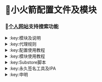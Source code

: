 # :rocket:小火箭配置文件及模块    
### 🔔[个人网站](https://yfamily.ml)支持搜索功能
  

<details>
   <summary>:key:模块及说明</summary>    
   
* #### :bell::bell::bell:小火箭模块建议搭配[基础配置文件](https://yfamily.ml/config/shadowrocket_basic.conf)使用，避免冗余  
* #### ！！！若某个模块时而生效时而失效，请检查其他模块的主机名前是否添加了%APPEND%，没有添加会导致导致其他模块失效。本仓库模块均添加了%APPEND%
* #### [模块直装地址](https://yfamily.ml/shadowrocket.html)



  
|:octocat:模块|:link:链接|:pushpin:说明|
|--|--|--|
|:white_check_mark:4in1|[:link:链接地址](https://yfamily.ml/module/4in1.module)|模块合集
|:white_check_mark:去广告|[:link:链接地址](https://yfamily.ml/module/startingad.module)|去广告
|:white_check_mark:去广告mix|[:link:链接地址](https://yfamily.ml/module/adultra.module)|去广告mix
|:white_check_mark:去广告mix+|[:link:链接地址](https://yfamily.ml/module/adultraplus.module)|去广告mix+
|:white_check_mark:accuweather解锁|[:link:链接地址](https://yfamily.ml/module/accu.module)|天气app
|:white_check_mark:alarmy|[:link:链接地址](https://yfamily.ml/module/alarmy.module)|使命闹钟
|:white_check_mark:aloha|[:link:链接地址](https://yfamily.ml/module/aloha.module)|VPN隐私浏览器
|:white_check_mark:爱美剧|[:link:链接地址](https://yfamily.ml/module/amj.module)|影视app 去广告+解锁部分会员功能
|:white_check_mark:Background Eraser|[:link:链接地址](https://yfamily.ml/module/aosoft.module)|抠图app
|:white_check_mark:appraven|[:link:链接地址](https://yfamily.ml/module/appraven.module)|应用市场
|:white_check_mark:audiomack|[:link:链接地址](https://yfamily.ml/module/audiomack.module)|音乐相关app
|:white_check_mark:b612相机|[:link:链接地址](https://yfamily.ml/module/b612.module)|相机编辑app
|:white_check_mark:百度云倍速|[:link:链接地址](https://yfamily.ml/module/baiducloud.sgmodule)|百度云倍率播放
|:white_check_mark:白描|[:link:链接地址](https://yfamily.ml/module/baimiao.module)|OCR扫描app
|:white_check_mark:bazaart|[:link:链接地址](https://yfamily.ml/module/bazaart.module)|照片编辑
|:white_check_mark:布丁锁屏|[:link:链接地址](https://yfamily.ml/module/bdsp.module)|桌面美化类
|:white_check_mark:bedtime fan|[:link:链接地址](https://yfamily.ml/module/bedtime-fan.module)|助眠app
|:white_check_mark:bilibili HD|[:link:链接地址](https://yfamily.ml/module/bili.module)|哔哩高清解锁
|:white_check_mark:bilibili NoAD|[:link:链接地址](https://yfamily.ml/module/biliad.module)|bilibili去广告
|:white_check_mark:波点音乐|[:link:链接地址](https://yfamily.ml/module/Bodian.module)|波点音乐去广告
|:white_check_mark:BOOM|[:link:链接地址](https://yfamily.ml/module/boom.module)|音乐均衡器
|:white_check_mark:boxjs|[:link:链接地址](https://yfamily.ml/module/boxjs.sgmodule)|含签到脚本
|:white_check_mark:财新文章解锁|[:link:链接地址](https://yfamily.ml/module/caixin.module)|财新会员
|:white_check_mark:彩云天气|[:link:链接地址](https://yfamily.ml/module/caiyun.module)|彩云天气SVIP
|:white_check_mark:计算器HD|[:link:链接地址](https://yfamily.ml/module/calculator.module)|计算器HD会员
|:white_check_mark:扫描全能王|[:link:链接地址](https://yfamily.ml/module/camscanner.sgmodule)|扫描全能王会员
|:white_check_mark:克拉壁纸|[:link:链接地址](https://yfamily.ml/module/clarity.module)|桌面美化类
|:white_check_mark:colorwidgets|[:link:链接地址](https://yfamily.ml/module/colorwidgets.module)|桌面小组件
|:white_check_mark:dailyyoga|[:link:链接地址](https://yfamily.ml/module/dailyyoga.module)|每日瑜伽
|:white_check_mark:大蓝鲸|[:link:链接地址](https://yfamily.ml/module/dalanjing.module)|视听互动
|:white_check_mark:darkroom|[:link:链接地址](https://yfamily.ml/module/darkroom.module)|照片编辑
|:white_check_mark:读书笔记|[:link:链接地址](https://yfamily.ml/module/dsbj.module)|笔记类
|:white_check_mark:第一弹|[:link:链接地址](https://yfamily.ml/module/dyd.module)|二次元游戏综合社区
|:white_check_mark:儿哥点点|[:link:链接地址](https://yfamily.ml/module/egdd.module)|幼儿类
|:white_check_mark:ellabook|[:link:链接地址](https://yfamily.ml/module/ellabook.module)|幼儿类
|:white_check_mark:emby|[:link:链接地址](https://yfamily.ml/module/emby.sgmodule)|Emby解锁
|:white_check_mark:emmo|[:link:链接地址](https://yfamily.ml/module/emmo.module)|笔记类
|:white_check_mark:fabulous|[:link:链接地址](https://yfamily.ml/module/fabulous.module)|健康类
|:white_check_mark:番茄小说|[:link:链接地址](https://yfamily.ml/module/fanqie.module)|番茄小说去广告
|:white_check_mark:fantastical|[:link:链接地址](https://yfamily.ml/module/fantastical.module)|日历类
|:white_check_mark:fimo|[:link:链接地址](https://yfamily.ml/module/fimo.module)|相机类
|:white_check_mark:ft中文网|[:link:链接地址](https://yfamily.ml/module/ft.module)|财经类
|:white_check_mark:grammarly|[:link:链接地址](https://yfamily.ml/module/grammarly.module)|外语类
|:white_check_mark:grow|[:link:链接地址](https://yfamily.ml/module/grow.module)|健康类
|:white_check_mark:烘焙小屋|[:link:链接地址](https://yfamily.ml/module/hbxw.module)|食谱类
|:white_check_mark:京东历史价格|[:link:链接地址](https://yfamily.ml/module/HistoryPrice.sgmodule)|展开商品名查看历史价格
|:white_check_mark:海豚记账本|[:link:链接地址](https://yfamily.ml/module/htjzb.module)|账目类
|:white_check_mark:hyperweb|[:link:链接地址](https://yfamily.ml/module/hyperweb.module)|多合一浏览器扩展
|:white_check_mark:ilovepdf|[:link:链接地址](https://yfamily.ml/module/ilovepdf.module)|PDF编辑
|:white_check_mark:imuseum|[:link:链接地址](https://yfamily.ml/module/imuseum.module)|艺术类
|:white_check_mark:invideo|[:link:链接地址](https://yfamily.ml/module/invideo.module)|视频编辑
|:white_check_mark:jibjab|[:link:链接地址](https://yfamily.ml/module/jibjab.module)|图片恶搞
|:white_check_mark:句读|[:link:链接地址](https://yfamily.ml/module/judou.module)|文学类
|:white_check_mark:kika|[:link:链接地址](https://yfamily.ml/module/kika.module)|输入法
|:white_check_mark:酷我音乐|[:link:链接地址](https://yfamily.ml/module/kuwo-unlock.sgmodule)|酷我音乐解锁
|:white_check_mark:lightroom|[:link:链接地址](https://yfamily.ml/module/lightroom.module)|照片编辑
|:white_check_mark:流利说·阅读|[:link:链接地址](https://yfamily.ml/module/lls.module)|外语类
|:white_check_mark:螺蛳大语文|[:link:链接地址](https://yfamily.ml/module/lsdyw.module)|学习类
|:white_check_mark:免耽漫画|[:link:链接地址](https://yfamily.ml/module/mdmanhua.module)|漫画类
|:white_check_mark:美篇|[:link:链接地址](https://yfamily.ml/module/meipian.module)|交友类
|:white_check_mark:meistertask|[:link:链接地址](https://yfamily.ml/module/meistertask.module)|任务管理
|:white_check_mark:美图秀秀|[:link:链接地址](https://yfamily.ml/module/meituxx.module)|美图秀秀解锁会员
|:white_check_mark:漫画台|[:link:链接地址](https://yfamily.ml/module/mht.module)|小程序解锁
|:white_check_mark:mix-camera|[:link:链接地址](https://yfamily.ml/module/mix-camera.module)|相机类
|:white_check_mark:马卡龙玩图|[:link:链接地址](https://yfamily.ml/module/mklwt.module)|照片编辑
|:white_check_mark:mojo|[:link:链接地址](https://yfamily.ml/module/mojo.module)|创意模板
|:white_check_mark:molycam|[:link:链接地址](https://yfamily.ml/module/molycam.module)|相机类
|:white_check_mark:musixmatch|[:link:链接地址](https://yfamily.ml/module/musixmatch.module)|音乐类
|:white_check_mark:myfitnesspal|[:link:链接地址](https://yfamily.ml/module/myfitnesspal.module)|健康类
|:white_check_mark:myplate|[:link:链接地址](https://yfamily.ml/module/myplate.module)|健康类
|:white_check_mark:netflix_rating|[:link:链接地址](https://yfamily.ml/module/netflix_rating.sgmodule)|奈飞显示豆瓣评分
|:white_check_mark:nicegram|[:link:链接地址](https://yfamily.ml/module/nicegram.module)|nicegram会员解锁
|:white_check_mark:notability|[:link:链接地址](https://yfamily.ml/module/notability.module)|笔记类
|:white_check_mark:Now冥想|[:link:链接地址](https://yfamily.ml/module/now.module)|助眠app
|:white_check_mark:奶由壁纸|[:link:链接地址](https://yfamily.ml/module/nybz.module)|桌面美化类
|:white_check_mark:oldroll|[:link:链接地址](https://yfamily.ml/module/oldroll.module)|相机类
|:white_check_mark:peak|[:link:链接地址](https://yfamily.ml/module/peak.module)|益智类
|:white_check_mark:配音秀|[:link:链接地址](https://yfamily.ml/module/peiyinxiu.module)|配音
|:white_check_mark:photomath|[:link:链接地址](https://yfamily.ml/module/photomath.module)|学习类
|:white_check_mark:photoshop Express|[:link:链接地址](https://yfamily.ml/module/photoshop.module)|PS
|:white_check_mark:piccollage|[:link:链接地址](https://yfamily.ml/module/piccollage.module)|照片编辑
|:white_check_mark:picsart|[:link:链接地址](https://yfamily.ml/module/picsart.module)|照片编辑
|:white_check_mark:pillow|[:link:链接地址](https://yfamily.ml/module/pillow.module)|健康类
|:white_check_mark:pixelcut|[:link:链接地址](https://yfamily.ml/module/pixelcut.module)|照片编辑
|:white_check_mark:pocket lists|[:link:链接地址](https://yfamily.ml/module/pocketlists.module)|口袋清单
|:white_check_mark:polarr|[:link:链接地址](https://yfamily.ml/module/polarr.module)|照片编辑
|:white_check_mark:皮皮虾|[:link:链接地址](https://yfamily.ml/module/ppx.module)|皮皮虾去广告
|:white_check_mark:起伏|[:link:链接地址](https://yfamily.ml/module/qifu.module)|助眠app
|:white_check_mark:七猫小说|[:link:链接地址](https://yfamily.ml/module/qmxs.module)|七猫小说解锁
|:white_check_mark:多重搜索|[:link:链接地址](https://yfamily.ml/module/multisearch.module)|使用方法见模块说明
|:white_check_mark:人人视频|[:link:链接地址](https://yfamily.ml/module/rrsp.module)|人人视频/多多视频去广告
|:white_check_mark:时光手账|[:link:链接地址](https://yfamily.ml/module/sgsz.module)|笔记类
|:white_check_mark:shadowlinkVPN|[:link:链接地址](https://yfamily.ml/module/shadowlinkVPN.module)|解锁VIP节点
|:white_check_mark:smallpdf|[:link:链接地址](https://yfamily.ml/module/smallpdf.module)|PDF编辑
|:white_check_mark:石墨文档|[:link:链接地址](https://yfamily.ml/module/smwd.module)|石墨文档解锁
|:white_check_mark:少年得到|[:link:链接地址](https://yfamily.ml/module/sndd.module)|少年得到解锁
|:white_check_mark:soundcloud|[:link:链接地址](https://yfamily.ml/module/soundcloud.module)|解锁soundcloud Go+
|:white_check_mark:spotify|[:link:链接地址](https://yfamily.ml/module/spotifyVIP.module)|spotify 部分解锁 不能设置超高音质
|:white_check_mark:去开屏广告|[:link:链接地址](https://yfamily.ml/module/startingad.module)|去开屏广告
|:white_check_mark:substore|[:link:链接地址](https://yfamily.ml/module/substore.sgmodule)|订阅节点过滤/整合/修改/同步
|:white_check_mark:symbolab|[:link:链接地址](https://yfamily.ml/module/symbolab.module)|数学解答
|:white_check_mark:tangerine|[:link:链接地址](https://yfamily.ml/module/tangerine.module)|银行类
|:white_check_mark:tenpercent|[:link:链接地址](https://yfamily.ml/module/tenpercent.module)|健康类
|:white_check_mark:迅雷|[:link:链接地址](https://yfamily.ml/module/thunder.module)|迅雷会员
|:white_check_mark:tok cam|[:link:链接地址](https://yfamily.ml/module/tokcam.module)|相机类
|:white_check_mark:图图记账|[:link:链接地址](https://yfamily.ml/module/tutu.module)|账目类
|:white_check_mark:vista看天下|[:link:链接地址](https://yfamily.ml/module/vista.module)|vista看天下会员
|:white_check_mark:vsco|[:link:链接地址](https://yfamily.ml/module/vsco.module)|照片编辑
|:white_check_mark:wallcraft|[:link:链接地址](https://yfamily.ml/module/wallcraft.module)|桌面美化类
|:white_check_mark:豌豆清单|[:link:链接地址](https://yfamily.ml/module/wdqd.module)|清单类
|:white_check_mark:微信公众号去广告|[:link:链接地址](https://yfamily.ml/module/wechatad.module)|微信公众号去广告
|:white_check_mark:微博去广告|[:link:链接地址](https://yfamily.ml/module/weiboad.module)|微博去广告
|:white_check_mark:workout for women|[:link:链接地址](https://yfamily.ml/module/wfw.module)|健康类
|:white_check_mark:widgetsmith|[:link:链接地址](https://yfamily.ml/module/widgetsmith.module)|小组件
|:white_check_mark:万能变声器|[:link:链接地址](https://yfamily.ml/module/wnbsq.module)|万能变声器
|:white_check_mark:网易蜗牛读书|[:link:链接地址](https://yfamily.ml/module/wnds.module)|蜗牛读书解锁
|:white_check_mark:WPS|[:link:链接地址](https://yfamily.ml/module/WPS.module)|wps解锁会员
|:white_check_mark:西窗烛|[:link:链接地址](https://yfamily.ml/module/xcz.module)|西窗烛解锁
|:white_check_mark:小影|[:link:链接地址](https://yfamily.ml/module/xiaoying.module)|小影解锁
|:white_check_mark:香蕉视频|[:link:链接地址](https://yfamily.ml/module/xjsp.module)|不知道
|:white_check_mark:xmind思维导图|[:link:链接地址](https://yfamily.ml/module/xmind.module)|xmind思维导图解锁
|:white_check_mark:喜马拉雅去广告|[:link:链接地址](https://yfamily.ml/module/xmlyad.module)|喜马拉雅去广告
|:white_check_mark:小习惯|[:link:链接地址](https://yfamily.ml/module/xxg.module)|自律类
|:white_check_mark:新语听书|[:link:链接地址](https://yfamily.ml/module/xyts.module)|阅读类
|:white_check_mark:有道云笔记|[:link:链接地址](https://yfamily.ml/module/ydybj.module)|有道云笔记解锁
|:white_check_mark:亦飞GIF|[:link:链接地址](https://yfamily.ml/module/yifeigif.module)|照片编辑
|:white_check_mark:一甜相机|[:link:链接地址](https://yfamily.ml/module/yitian.module)|一甜相机解锁
|:white_check_mark:一言|[:link:链接地址](https://yfamily.ml/module/yiyan.module)|一言解锁
|:white_check_mark:云听|[:link:链接地址](https://yfamily.ml/module/yunting.module)|云听解锁
|:white_check_mark:语文趣配音|[:link:链接地址](https://yfamily.ml/module/ywqpy.module)|配音类
|:white_check_mark:斑马海报|[:link:链接地址](https://yfamily.ml/module/zebra.module)|设计类
|:white_check_mark:知乎去广告|[:link:链接地址](https://yfamily.ml/module/ZhihuBlock.sgmodule)|知乎去广告
|:white_check_mark:知乎优化|[:link:链接地址](https://yfamily.ml/module/ZhihuOpt.sgmodule)|知乎优化
|:white_check_mark:纸条|[:link:链接地址](https://yfamily.ml/module/zhitiao.module)|作文素材
|:white_check_mark:指尖时光|[:link:链接地址](https://yfamily.ml/module/zjsg.module)|日程管理
|:white_check_mark:知音漫客|[:link:链接地址](https://yfamily.ml/module/zymk.module)|知音漫客解锁
|:white_check_mark:Spotify歌词翻译|[:link:链接地址](https://yfamily.ml/module/spotify_lyric.module)|需申请百度翻译API 教程在模块内
|:white_check_mark:NFC门禁卡公交卡|[:link:链接地址](https://yfamily.ml/module/nfc.module)|NFC功能类
|:white_check_mark:搜图神器|[:link:链接地址](https://yfamily.ml/module/stsq.module)|解锁VIP功能
|:white_check_mark:彩云天气通知任务|[:link:链接地址](https://yfamily.ml/module/caiyun_cron.module)|天气通知，需搭配BOXJS使用
|:white_check_mark:Calm解锁|[:link:链接地址](https://yfamily.ml/module/calm.module)|健康类
|:white_check_mark:HTTPS抓包|[:link:链接地址](https://yfamily.ml/module/https.module)|抓包工具
|:white_check_mark:SSA丝社|[:link:链接地址](https://yfamily.ml/module/ssa.module)|不知道
|:white_check_mark:小小优趣|[:link:链接地址](https://yfamily.ml/module/xxyq.module)|儿童类
|:white_check_mark:幻影相册|[:link:链接地址](https://yfamily.ml/module/hyxc.module)|照片编辑
|:white_check_mark:精塾国学|[:link:链接地址](https://yfamily.ml/module/jsgx.module)|学习类
|:white_check_mark:PrettyUp|[:link:链接地址](https://yfamily.ml/module/prettyup.module)|视频美化
|:white_check_mark:微博lite去广告|[:link:链接地址](https://yfamily.ml/module/weibolitead.module)|微博轻享版去广告
|:white_check_mark:BILI自动地区|[:link:链接地址](https://yfamily.ml/module/bili-region.module)|bili自动地区
|:white_check_mark:CUBOX|[:link:链接地址](https://yfamily.ml/module/cubox.sgmodule)|文件收集整理
|:white_check_mark:pandora|[:link:链接地址](https://yfamily.ml/module/pandora.module)|订阅管理
|:white_check_mark:微信阅读积分兑换|[:link:链接地址](https://yfamily.ml/module/wechatread.module)|请查阅脚本内教程
|:white_check_mark:来音智能陪练|[:link:链接地址](https://yfamily.ml/module/ly.module)|音乐训练
|:white_check_mark:熊掌记|[:link:链接地址](https://yfamily.ml/module/xzj.module)|笔记类
|:white_check_mark:如期|[:link:链接地址](https://yfamily.ml/module/rq.module)|扫码
|:white_check_mark:CEO周课|[:link:链接地址](https://yfamily.ml/module/ceo.module)|CEO周课
|:white_check_mark:Fileball|[:link:链接地址](https://yfamily.ml/module/fileball.module)|文件管理
|:white_check_mark:1blocker|[:link:链接地址](https://yfamily.ml/module/1blocker.module)|浏览器广告屏蔽
|:white_check_mark:AI换脸秀|[:link:链接地址](https://yfamily.ml/module/ai.module)|换脸app
|:white_check_mark:proknockout|[:link:链接地址](https://yfamily.ml/module/proknockout.module)|P图
|:white_check_mark:青柠海报|[:link:链接地址](https://yfamily.ml/module/qnhb.module)|海报设计
|:white_check_mark:Faintv|[:link:链接地址](https://yfamily.ml/module/faintv.module)|视频类
|:white_check_mark:微信听书|[:link:链接地址](https://yfamily.ml/module/wxts.module)|听书
|:white_check_mark:人民日报去广告|[:link:链接地址](https://yfamily.ml/module/rmrb.module)|人民日报
|:white_check_mark:爱企查|[:link:链接地址](https://yfamily.ml/module/aqc.module)|爱企查
|:white_check_mark:微信读书免费卡解锁|[:link:链接地址](https://yfamily.ml/module/wxds.module)|阅读类
|:white_check_mark:chic|[:link:链接地址](https://yfamily.ml/module/chic.module)|相机类
|:white_check_mark:有道词典|[:link:链接地址](https://yfamily.ml/module/ydcd.module)|翻译类
|:white_check_mark:一路听天下|[:link:链接地址](https://yfamily.ml/module/ylttx.module)|一路听天下
|:white_check_mark:网速测试大师|[:link:链接地址](https://yfamily.ml/module/wscsds.module)|测速
|:white_check_mark:网速管家|[:link:链接地址](https://yfamily.ml/module/wsgj.module)|测速
|:white_check_mark:EFEKT美易|[:link:链接地址](https://yfamily.ml/module/efekt.module)|视频特效
|:white_check_mark:WPS稻壳会员|[:link:链接地址](https://yfamily.ml/module/doc.module)|文档编辑
|:white_check_mark:米克锁屏|[:link:链接地址](https://yfamily.ml/module/mksp.module)|桌面美化
|:white_check_mark:阿布睡前故事|[:link:链接地址](https://yfamily.ml/module/absqgs.module)|儿童类
|:white_check_mark:collart|[:link:链接地址](https://yfamily.ml/module/collart.module)|照片编辑
|:white_check_mark:博商小麦|[:link:链接地址](https://yfamily.ml/module/bsxm.module)|学习类
|:white_check_mark:MEMRISE|[:link:链接地址](https://yfamily.ml/module/memrise.module)|外语学习
|:white_check_mark:堆糖|[:link:链接地址](https://yfamily.ml/module/duitang.module)|桌面美化
|:white_check_mark:Flomo|[:link:链接地址](https://yfamily.ml/module/flomo.module)|笔记类
|:white_check_mark:APTV|[:link:链接地址](https://yfamily.ml/module/aptv.module)|文件存储
|:white_check_mark:香哈菜谱大全|[:link:链接地址](https://yfamily.ml/module/cp.module)|菜谱
|:white_check_mark:长相思|[:link:链接地址](https://yfamily.ml/module/cxs.module)|学习类
|:white_check_mark:电子请柬制作|[:link:链接地址](https://yfamily.ml/module/dzqj.module)|设计类
|:white_check_mark:黄油相机|[:link:链接地址](https://yfamily.ml/module/hyxj.module)|相机类
|:white_check_mark:Lingokids|[:link:链接地址](https://yfamily.ml/module/lingokids.module)|幼儿学习类
|:white_check_mark:百度文库|[:link:链接地址](https://yfamily.ml/module/bdwk.module)|阅读权限解锁
|:white_check_mark:Craft|[:link:链接地址](https://yfamily.ml/module/craft.module)|文档类
|:white_check_mark:Panda小组件|[:link:链接地址](https://yfamily.ml/module/panda.module)|桌面美化
|:white_check_mark:Keep|[:link:链接地址](https://yfamily.ml/module/keep.module)|健身类
|:white_check_mark:Documents|[:link:链接地址](https://yfamily.ml/module/documents.module)|文件管理
|:white_check_mark:Planny|[:link:链接地址](https://yfamily.ml/module/planny.module)|任务计划
|:white_check_mark:Ego Reader|[:link:链接地址](https://yfamily.ml/module/ego.module)|RSS阅读器
|:white_check_mark:极速扫描仪|[:link:链接地址](https://yfamily.ml/module/jssmy.module)|扫描
|:white_check_mark:指尖笔记|[:link:链接地址](https://yfamily.ml/module/zjbj.module)|笔记
|:white_check_mark:钱迹|[:link:链接地址](https://yfamily.ml/module/qj.module)|记账
|:white_check_mark:Agenda|[:link:链接地址](https://yfamily.ml/module/agenda.module)|笔记
|:white_check_mark:即刻运动|[:link:链接地址](https://yfamily.ml/module/agenda.module)|健身类
|:white_check_mark:Day One|[:link:链接地址](https://yfamily.ml/module/dayone.module)|日记类
|:white_check_mark:Usage|[:link:链接地址](https://yfamily.ml/module/usage.module)|小组件
|:white_check_mark:谜底时钟|[:link:链接地址](https://yfamily.ml/module/mdsz.module)|日历小组件
|:white_check_mark:MoneyThings|[:link:链接地址](https://yfamily.ml/module/moneythings.module)|钱包类
|:white_check_mark:手机扫描仪|[:link:链接地址](https://yfamily.ml/module/sjsmy.module)|扫描
|:white_check_mark:Sorted|[:link:链接地址](https://yfamily.ml/module/sorted.module)|日历
|:white_check_mark:尽简衣橱|[:link:链接地址](https://yfamily.ml/module/jjyc.module)|衣橱管理
|:white_check_mark:看理想|[:link:链接地址](https://yfamily.ml/module/klx.module)|媒体类
|:white_check_mark:目标地图|[:link:链接地址](https://yfamily.ml/module/mbdt.module)|任务管理类
|:white_check_mark:拼图酱|[:link:链接地址](https://yfamily.ml/module/ptj.module)|图片编辑
|:white_check_mark:向日葵阅读|[:link:链接地址](https://yfamily.ml/module/xrk.module)|阅读类
|:white_check_mark:卡片日记|[:link:链接地址](https://yfamily.ml/module/kprj.module)|日记类
|:white_check_mark:莉景天气|[:link:链接地址](https://yfamily.ml/module/ljtq.module)|天气类
|:white_check_mark:Motivation|[:link:链接地址](https://yfamily.ml/module/motivation.module)|组件类
|:white_check_mark:PDF Viewer|[:link:链接地址](https://yfamily.ml/module/pdfviewer.module)|文档编辑
|:white_check_mark:Percento|[:link:链接地址](https://yfamily.ml/module/percento.module)|账目管理
|:white_check_mark:Pixelance|[:link:链接地址](https://yfamily.ml/module/pixelance.module)|图片编辑
|:white_check_mark:Retake|[:link:链接地址](https://yfamily.ml/module/retake.module)|照片修复
|:white_check_mark:色采|[:link:链接地址](https://yfamily.ml/module/sc.module)|图片编辑
|:white_check_mark:闪萌表情|[:link:链接地址](https://yfamily.ml/module/smbq.module)|表情类
|:white_check_mark:音频剪辑|[:link:链接地址](https://yfamily.ml/module/ypjj.module)|音频剪辑
|:white_check_mark:Varlens|[:link:链接地址](https://yfamily.ml/module/varlens.module)|相机类
|:white_check_mark:一木记账|[:link:链接地址](https://yfamily.ml/module/ymjz.module)|记账类
|:white_check_mark:Drafts|[:link:链接地址](https://yfamily.ml/module/drafts.module)|文档编辑类
|:white_check_mark:叮叮水印相机|[:link:链接地址](https://yfamily.ml/module/ddsyxj.module)|相机类
|:white_check_mark:Emote|[:link:链接地址](https://yfamily.ml/module/emote.module)|表情类
|:white_check_mark:灵敢足迹|[:link:链接地址](https://yfamily.ml/module/lgzj.module)|旅行类
|:white_check_mark:7分钟HIIT运动|[:link:链接地址](https://yfamily.ml/module/seven.module)|健康类
|:white_check_mark:私密相册管家|[:link:链接地址](https://yfamily.ml/module/smxcgj.module)|相册
|:white_check_mark:FitnessView|[:link:链接地址](https://yfamily.ml/module/fnv.module)|健康类
|:white_check_mark:TODO清单|[:link:链接地址](https://yfamily.ml/module/todo.module)|计划任务类
|:white_check_mark:淘票票评分|[:link:链接地址](https://yfamily.ml/module/tpp.module)|支付宝内淘票票评分
|:white_check_mark:天天豆|[:link:链接地址](https://yfamily.ml/module/ttd.module)|日记类
|:white_check_mark:咖映|[:link:链接地址](https://yfamily.ml/module/ky.module)|直播类
|:white_check_mark:VCUS|[:link:链接地址](https://yfamily.ml/module/vcus.module)|视频编辑
|:white_check_mark:傲软PDF编辑|[:link:链接地址](https://yfamily.ml/module/arpdfbj.module)|PDF编辑
|:white_check_mark:傲软投屏|[:link:链接地址](https://yfamily.ml/module/artp.module)|投屏
|:white_check_mark:幻休|[:link:链接地址](https://yfamily.ml/module/hx.module)|助眠APP
|:white_check_mark:绘影字幕|[:link:链接地址](https://yfamily.ml/module/hyzm.module)|字幕app
|:white_check_mark:汇中考|[:link:链接地址](https://yfamily.ml/module/hzk.module)|学习类
|:white_check_mark:iScreen|[:link:链接地址](https://yfamily.ml/module/iscreen.module)|桌面美化类
|:white_check_mark:小组件盒子|[:link:链接地址](https://yfamily.ml/module/xzjhz.module)|桌面美化类
|:white_check_mark:佐糖|[:link:链接地址](https://yfamily.ml/module/zt.module)|图片处理
|:white_check_mark:飞鱼计划|[:link:链接地址](https://yfamily.ml/module/fyjh.module)|生活记录工具
|:white_check_mark:过期啦|[:link:链接地址](https://yfamily.ml/module/gql.module)|保质期提醒
|:white_check_mark:乃糖小组件|[:link:链接地址](https://yfamily.ml/module/nt.module)|桌面美化类
|:white_check_mark:一书一课|[:link:链接地址](https://yfamily.ml/module/ysyk.module)|学习类
|:white_check_mark:充电助手|[:link:链接地址](https://yfamily.ml/module/cdzs.module)|电池助手
|:white_check_mark:电视家|[:link:链接地址](https://yfamily.ml/module/dsj.module)|视频媒体
|:white_check_mark:Endel|[:link:链接地址](https://yfamily.ml/module/endel.module)|助眠类
|:white_check_mark:格至日记|[:link:链接地址](https://yfamily.ml/module/gzrj.module)|日记类
|:white_check_mark:高德地图去广告|[:link:链接地址](https://yfamily.ml/module/gddt.module)|地图
|:white_check_mark:好事发生|[:link:链接地址](https://yfamily.ml/module/hsfs.module)|日记类
|:white_check_mark:简讯|[:link:链接地址](https://yfamily.ml/module/jianxun.module)|阅读类
|:white_check_mark:可拍|[:link:链接地址](https://yfamily.ml/module/kepai.module)|视频编辑
|:white_check_mark:Lifeviewer|[:link:链接地址](https://yfamily.ml/module/lifeviewer.module)|视频编辑
|:white_check_mark:Relens|[:link:链接地址](https://yfamily.ml/module/relens.module)|相机类
|:white_check_mark:Vivacut|[:link:链接地址](https://yfamily.ml/module/vivacut.module)|视频编辑
|:white_check_mark:Watchout|[:link:链接地址](https://yfamily.ml/module/watchout.module)|桌面美化
|:white_check_mark:无痕去水印|[:link:链接地址](https://yfamily.ml/module/whqsy.module)|图片编辑
|:white_check_mark:一键换脸|[:link:链接地址](https://yfamily.ml/module/yjhl.module)|图片编辑
|:white_check_mark:Styleart|[:link:链接地址](https://yfamily.ml/module/styleart.module)|图片编辑
|:white_check_mark:7动|[:link:链接地址](https://yfamily.ml/module/7dong.module)|健身类
|:white_check_mark:生活指数定时提醒|[:link:链接地址](https://yfamily.ml/module/lifeindex.module)|生活提醒
|:white_check_mark:油价提醒|[:link:链接地址](https://yfamily.ml/module/oil.module)|油价提醒
|:white_check_mark:海报工厂|[:link:链接地址](https://yfamily.ml/module/hbgc.module)|图片编辑
|:white_check_mark:我的番茄|[:link:链接地址](https://yfamily.ml/module/wdfq.module)|时间管理
|:white_check_mark:FoMz|[:link:链接地址](https://yfamily.ml/module/fomz.module)|相机类
|:white_check_mark:日杂相机|[:link:链接地址](https://yfamily.ml/module/rzxj.module)|相机类
|:white_check_mark:古诗词大全|[:link:链接地址](https://yfamily.ml/module/gscdq.module)|学习类
|:white_check_mark:Mondly|[:link:链接地址](https://yfamily.ml/module/mondly.module)|外语学习类
|:white_check_mark:猫头鹰文件|[:link:链接地址](https://yfamily.ml/module/mtywj.module)|文件管理
|:white_check_mark:YouTube去广告|[:link:链接地址](https://yfamily.ml/module/YouTubeAd.sgmodule)|画中画，后台播放
|:white_check_mark:汉堡儿童故事|[:link:链接地址](https://yfamily.ml/module/hbetgs.module)|早教类
|:white_check_mark:iconKiller|[:link:链接地址](https://yfamily.ml/module/iconkiller.module)|更改ios图标
|:white_check_mark:一寸证件照|[:link:链接地址](https://yfamily.ml/module/yczjz.module)|证件照
|:white_check_mark:中华诗词库|[:link:链接地址](https://yfamily.ml/module/zhsck.module)|学习类
|:white_check_mark:字体册|[:link:链接地址](https://yfamily.ml/module/ztc.module)|系统美化
|:white_check_mark:配音|[:link:链接地址](https://yfamily.ml/module/peiyin.module)|配音app
|:white_check_mark:AdGuard|[:link:链接地址](https://yfamily.ml/module/adguard.module)|去广告app
|:white_check_mark:阿里云盘签到|[:link:链接地址](https://yfamily.ml/module/aliyun.module)|阿里云盘签到




* 如无必要 请勿更新解锁app
</details>
<details>
  <summary>:key:代理规则</summary>  

|:octocat:规则|:link:链接|
|--|--|
|:white_check_mark:ASN-China|[:link:链接地址](https://yfamily.ml/rule/ASN-CN.list)
|:white_check_mark:ASN-轻量|[:link:链接地址](https://yfamily.ml/rule/ASN-lite.list)
|:white_check_mark:ChinaIPs|[:link:链接地址](https://yfamily.ml/rule/IPs-CN.list)
|:white_check_mark:人工智能|[:link:链接地址](https://yfamily.ml/rule/ai.list)
|:white_check_mark:去广告|[:link:链接地址](https://yfamily.ml/rule/AdvertisingLite.list)
|:white_check_mark:Anti-AD|[:link:链接地址](https://yfamily.ml/rule/AntiAD.list)
|:white_check_mark:微软服务|[:link:链接地址](https://yfamily.ml/rule/Microsoft.list)
|:white_check_mark:苹果服务|[:link:链接地址](https://yfamily.ml/rule/Apple.list)
|:white_check_mark:AppStore|[:link:链接地址](https://yfamily.ml/rule/AppStore.list)
|:white_check_mark:Telegram|[:link:链接地址](https://yfamily.ml/rule/Telegram.list)
|:white_check_mark:微博|[:link:链接地址](https://yfamily.ml/rule/Weibo.list)
|:white_check_mark:微信|[:link:链接地址](https://yfamily.ml/rule/WeChat.list)
|:white_check_mark:Twitter|[:link:链接地址](https://yfamily.ml/rule/Twitter.list)
|:white_check_mark:Spotify|[:link:链接地址](https://yfamily.ml/rule/Spotify.list)
|:white_check_mark:PayPal|[:link:链接地址](https://yfamily.ml/rule/PayPal.list)
|:white_check_mark:FaceBook|[:link:链接地址](https://yfamily.ml/rule/Facebook.list)
|:white_check_mark:Reddit|[:link:链接地址](https://yfamily.ml/rule/Reddit.list)
|:white_check_mark:Discord|[:link:链接地址](https://yfamily.ml/rule/Discord.list)
|:white_check_mark:YouTube|[:link:链接地址](https://yfamily.ml/rule/YouTube.list)
|:white_check_mark:YouTubeMusic|[:link:链接地址](https://yfamily.ml/rule/YouTubeMusic.list)
|:white_check_mark:Netflix|[:link:链接地址](https://yfamily.ml/rule/Netflix.list)
|:white_check_mark:Disney|[:link:链接地址](https://yfamily.ml/rule/Disney.list)
|:white_check_mark:BiliBili|[:link:链接地址](https://yfamily.ml/rule/BiliBili.list)
|:white_check_mark:国内媒体|[:link:链接地址](https://yfamily.ml/rule/ChinaMedia.list)
|:white_check_mark:国外媒体|[:link:链接地址](https://yfamily.ml/rule/ProxyMedia.list)
|:white_check_mark:Google|[:link:链接地址](https://yfamily.ml/rule/Google.list)
|:white_check_mark:OneDrive|[:link:链接地址](https://yfamily.ml/rule/OneDrive.list)
|:white_check_mark:AppleMusic|[:link:链接地址](https://yfamily.ml/rule/AppleMusic.list)
|:white_check_mark:Line|[:link:链接地址](https://yfamily.ml/rule/Line.list)
|:white_check_mark:TikTok|[:link:链接地址](https://yfamily.ml/rule/TikTok.list)
|:white_check_mark:Cloudflare|[:link:链接地址](https://yfamily.ml/rule/Cloudflare.list)
|:white_check_mark:维基百科|[:link:链接地址](https://yfamily.ml/rule/Wikipedia.list)
|:white_check_mark:BBC|[:link:链接地址](https://yfamily.ml/rule/BBC.list)
|:white_check_mark:亚马逊|[:link:链接地址](https://yfamily.ml/rule/Amazon.list)
|:white_check_mark:Instagram|[:link:链接地址](https://yfamily.ml/rule/Instagram.list)
|:white_check_mark:Whatsapp|[:link:链接地址](https://yfamily.ml/rule/Whatsapp.list)
|:white_check_mark:巴哈姆特|[:link:链接地址](https://yfamily.ml/rule/Bahamut.list)
|:white_check_mark:HBO|[:link:链接地址](https://yfamily.ml/rule/HBO.list)
|:white_check_mark:Fox|[:link:链接地址](https://yfamily.ml/rule/Fox.list)
|:white_check_mark:Hulu|[:link:链接地址](https://yfamily.ml/rule/Hulu.list)
|:white_check_mark:KKBOX|[:link:链接地址](https://yfamily.ml/rule/KKBOX.list)
|:white_check_mark:TIDAL|[:link:链接地址](https://yfamily.ml/rule/TIDAL.list)
|:white_check_mark:TVB|[:link:链接地址](https://yfamily.ml/rule/TVB.list)
|:white_check_mark:Emby|[:link:链接地址](https://yfamily.ml/rule/Emby.list)
|:white_check_mark:网易云音乐|[:link:链接地址](https://yfamily.ml/rule/NetEaseMusic.list)
|:white_check_mark:GitHub|[:link:链接地址](https://yfamily.ml/rule/GitHub.list)
|:white_check_mark:Dropbox|[:link:链接地址](https://yfamily.ml/rule/Dropbox.list)
|:white_check_mark:Duckduckgo|[:link:链接地址](https://yfamily.ml/rule/Duckduckgo.list)
|:white_check_mark:国外代理|[:link:链接地址](https://yfamily.ml/rule/Proxy.list)
|:white_check_mark:国内直连|[:link:链接地址](https://yfamily.ml/rule/China.list)


</details>
<details>
  <summary>:key:配置使用教程</summary>

[配置文件链接](https://yfamily.ml/config/shadowrocket_basic.conf)   
[更多教程](https://yfamily.ml/manual.html)
<br>
### :point_down:打开小火箭 点击配置 点击右上角+号  
![Image text](https://github.com/deezertidal/shadowrocket-rules/blob/main/IMG/1a.png)  

### :point_down:将[配置文件](https://yfamily.ml/config/shadowrocket_basic.conf)的链接地址复制粘贴至输入框并点击下载  
![Image text](https://github.com/deezertidal/shadowrocket-rules/blob/main/IMG/2.png)  

### :point_down:查看底部远程文件找到刚刚下载的链接地址——点击——使用配置。  
![Image text](https://github.com/deezertidal/shadowrocket-rules/blob/main/IMG/3.png)  
![Image text](https://github.com/deezertidal/shadowrocket-rules/blob/main/IMG/4.png)  

### :point_down:点击配置文件右侧ⓘ  
![Image text](https://github.com/deezertidal/shadowrocket-rules/blob/main/IMG/5.png)  
### :point_down:打开HTTPS解密   
![Image text](https://github.com/deezertidal/shadowrocket-rules/blob/main/IMG/6.png)  
### :point_down:生成新证书  
![Image text](https://github.com/deezertidal/shadowrocket-rules/blob/main/IMG/7.png)  
![Image text](https://github.com/deezertidal/shadowrocket-rules/blob/main/IMG/8.png)  
### :point_down:允许安装  
![Image text](https://github.com/deezertidal/shadowrocket-rules/blob/main/IMG/9.png)  
![Image text](https://github.com/deezertidal/shadowrocket-rules/blob/main/IMG/10.png)  
### :point_down:打开iphone设置 点击已下载的描述文件  
![Image text](https://github.com/deezertidal/shadowrocket-rules/blob/main/IMG/11.png)  
### :point_down:安装描述文件  
![Image text](https://github.com/deezertidal/shadowrocket-rules/blob/main/IMG/12.png)  
![Image text](https://github.com/deezertidal/shadowrocket-rules/blob/main/IMG/13.png)  
![Image text](https://github.com/deezertidal/shadowrocket-rules/blob/main/IMG/14.png)  
### :point_down:返回设置 关于手机 拉到底部 点击证书信任设置 
![Image text](https://github.com/deezertidal/shadowrocket-rules/blob/main/IMG/14.5.png)  
### :point_down:勾选信任证书  
![Image text](https://github.com/deezertidal/shadowrocket-rules/blob/main/IMG/15.png)  
![Image text](https://github.com/deezertidal/shadowrocket-rules/blob/main/IMG/16.png)  
### :point_down:返回小火箭 勾选确认  
![Image text](https://github.com/deezertidal/shadowrocket-rules/blob/main/IMG/17.png)  
![Image text](https://github.com/deezertidal/shadowrocket-rules/blob/main/IMG/18.png)  
### :point_down:效果预览图  
![Image text](https://github.com/deezertidal/shadowrocket-rules/blob/main/IMG/preview.png)  
</details>

 <details>
  <summary>:key:模块使用教程</summary>

### :point_down:打开小火箭——点击配置——进入模块  
![Image text](https://github.com/deezertidal/shadowrocket-rules/blob/main/IMG/1sg.png)  
### :point_down:点击右上角“+”号——将模块链接地址复制粘贴至输入框——下载  
![Image text](https://github.com/deezertidal/shadowrocket-rules/blob/main/IMG/2sg.png)  
![Image text](https://github.com/deezertidal/shadowrocket-rules/blob/main/IMG/3sg.png)  

<br>
<br>
</details>

<details>
  <summary>:key:Substore脚本</summary>  
  
|:octocat:Sub-Store脚本|:link:链接|:pushpin:操作说明|
|--|--|--|
|:white_check_mark:脚本操作：重命名|[:link:链接地址](https://raw.githubusercontent.com/qwerzl/rename.js/main/rename.js#input=zh&output=zh&airport=你需要的机场名)|SubStore-订阅编辑-添加操作-脚本操作-粘贴链接（自行修改自己的机场名）
|:white_check_mark:脚本过滤：筛选80 443端口|[:link:链接地址](https://raw.githubusercontent.com/deezertidal/private/main/port-filter.js)|SubStore-订阅编辑-添加操作-脚本过滤-粘贴链接
|:white_check_mark:脚本过滤：筛选80,443，vmess,ws节点(免流节点)|[:link:链接地址](https://raw.githubusercontent.com/deezertidal/private/main/nodes-filter.js)|SubStore-订阅编辑-添加操作-脚本过滤-粘贴链接
|:white_check_mark:脚本操作：修改host混淆|[:link:链接地址](https://raw.githubusercontent.com/deezertidal/private/main/vmess-host.js)|SubStore-订阅编辑-添加操作-脚本操作-粘贴链接（自行修改参数）
</details>


<details>
  <summary>:key:永久签名工具及IPA</summary>  
  
|:octocat:签名工具|:link:链接|:pushpin:操作说明|
|--|--|--|
|:white_check_mark:TrollStore 永久签名|[:link:教程](https://github.com/deezertidal/shadowrocket-rules/blob/main/TrollStore.MD)|支持iOS14.0-15.4.1
|:white_check_mark:Youtube.ipa|[:link:链接地址](https://github.com/qnblackcat/uYouPlus/releases/download/v18.08.1-2.3.1/uYouPlus_18.08.1_2.3.1.ipa)|去广告 后台播放音乐 画中画
|:white_check_mark:微信双开.ipa|[:link:链接地址](https://github.com/zwf234/WeChat/releases)|双开
|:white_check_mark:Appstore++|[:link:链接地址](https://ipa.store/2886.html)|降级工具
|:white_check_mark:Tiktok.ipa|[:link:链接地址](https://drive.google.com/file/d/1XMbpcMiv2yYEw6ApYG8sCL9oGNbPpcJ5/view?usp=drivesdk)|内置换区功能
|:white_check_mark:No homebar|[:link:链接地址](https://appdb.to/app/cydia/1900001061)|隐藏屏幕底部横条
|:white_check_mark:Trollspeed.ipa|[:link:链接地址](https://drive.google.com/file/d/17HIcHpiclJnFi_pAVpc71rTsDAL3JKCn/view)|显示网速
|:white_check_mark:其他.ipa|[:link:链接地址](https://appdb.to/search/?type=cydia)，[:link:链接地址](https://ipa.store)|

</details>





 <details>
  <summary>:key:申明</summary>
:warning:免责声明：

* 本项目涉及的任何解锁和解密分析脚本仅用于资源共享和学习研究，不能保证其合法性，准确性，完整性和有效性，请根据情况自行判断.

* 间接使用脚本的任何用户，包括但不限于建立VPS或在某些行为违反国家/地区法律或相关法规的情况下进行传播, 本项目对于由此引起的任何隐私泄漏或其他后果概不负责.

* 请勿将Script项目的任何内容用于商业或非法目的，否则后果自负.

* 如果任何单位或个人认为该项目的脚本可能涉嫌侵犯其权利，则应及时通知并提供身份证明，所有权证明，我们将在收到认证文件后删除相关脚本.

* 对任何脚本问题概不负责，包括但不限于由任何脚本错误导致的任何损失或损害.

* 您必须在下载后的24小时内从计算机或手机中完全删除以上内容.

* 任何以任何方式查看此项目的人或直接或间接使用该Script项目的任何脚本的使用者都应仔细阅读此声明。保留随时更改或补充此免责声明的权利。一旦使用并复制了任何相关脚本或Script项目的规则，则视为您已接受此免责声明.


### 特别感谢：
#### 排名不分先后,如有遗漏请提醒补充：

* [@ddgksf2013](https://github.com/ddgksf2013)

* [@Marol62926](https://github.com/Marol62926)

* [@Tartarus2014](https://github.com/Tartarus2014)

* [@I-am-R-E](https://github.com/I-am-R-E)

* [@yqc007](https://github.com/yqc007)

* [@nzw9314](https://github.com/nzw9314)

* [@Qure](https://github.com/Koolson/Qure)

* [@Orz](https://github.com/Orz-3/mini)

* [@NobyDa](https://github.com/NobyDa)

* [@lhie1](https://github.com/lhie1)

* [@ConnersHua](https://github.com/ConnersHua)

* [@chavyleung](https://github.com/chavyleung)

* [@yichahucha](https://github.com/yichahucha)

* [@langkhach270389](https://github.com/langkhach270389)

* [@Choler](https://github.com/Choler)

* [@onewayticket255](https://github.com/onewayticket255)

* [@NavePnow](https://github.com/NavePnow)

* [@Meeta](https://github.com/MeetaGit)

* [@Neurogram-R](https://github.com/Neurogram-R)

* [@sazs34](https://github.com/sazs34)

* [@uniqueque](https://github.com/uniqueque)

* [@eHpo](https://github.com/eHpo1/Rules)

* [@Sunert](https://github.com/Sunert/Scripts)

* [@songyangzz](https://github.com/songyangzz/QuantumultX.git)

* [@zZPiglet](https://github.com/zZPiglet/Task.git)

* [@Peng-YM](https://github.com/Peng-YM/QuanX)

* [@evilbutcher](https://github.com/evilbutcher/Quantumult_X/tree/master)

* [@lxk0301](https://gitee.com/lxk0301/jd_scripts/tree/master/)

* [@toulanboy](https://github.com/toulanboy/scripts)

* [@lowking](https://github.com/lowking/Scripts)

 </details>


